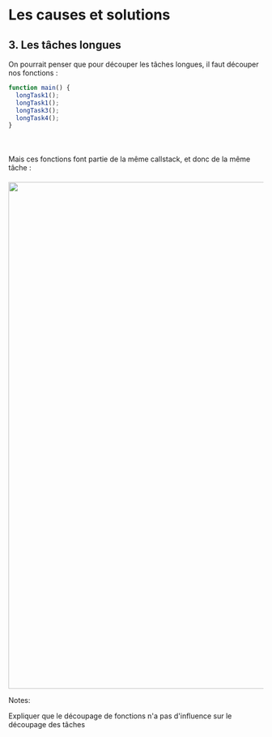 <!-- .slide: class="two-column with-code " -->

# Les causes et solutions

## 3. Les tâches longues

On pourrait penser que pour découper les tâches longues, il faut découper nos fonctions :

```JavaScript
function main() {
  longTask1();
  longTask1();
  longTask3();
  longTask4();
}
```

<div style="margin-top: 50px;">

Mais ces fonctions font partie de la même callstack, et donc de la même tâche :

<img src="./assets/images/04-interactivity/longtask-before.svg" style="width: 1000px; height: auto; display: block; margin-top: 20px;" />

</div>

<!-- .element: class="fragment" data-fragment-index="1"-->

Notes:

Expliquer que le découpage de fonctions n'a pas d'influence sur le découpage des tâches
